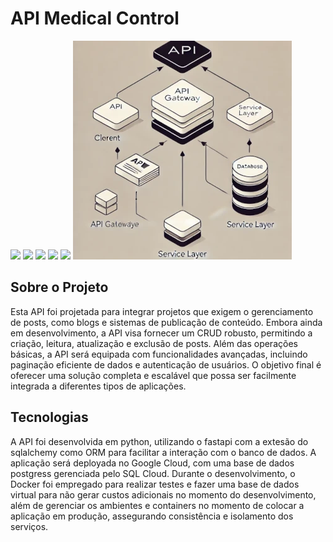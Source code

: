 # API Medical Control
<span>
    <img src="https://img.shields.io/badge/python-3670A0?style=for-the-badge&logo=python&logoColor=ffdd54"/>
    <img src="https://img.shields.io/badge/FastAPI-005571?style=for-the-badge&logo=fastapi"/>
    <img src="https://img.shields.io/badge/postgres-%23316192.svg?style=for-the-badge&logo=postgresql&logoColor=white"/>
    <img src="https://img.shields.io/badge/docker-%230db7ed.svg?style=for-the-badge&logo=docker&logoColor=white"/>
    <img src="https://img.shields.io/badge/GoogleCloud-%234285F4.svg?style=for-the-badge&logo=google-cloud&logoColor=white"/>
</span>

<img src="./public/img_project.webp"/>

## Sobre o Projeto
Esta API foi projetada para integrar projetos que exigem o gerenciamento de posts, como blogs e sistemas de publicação de conteúdo. Embora ainda em desenvolvimento, a API visa fornecer um CRUD robusto, permitindo a criação, leitura, atualização e exclusão de posts. Além das operações básicas, a API será equipada com funcionalidades avançadas, incluindo paginação eficiente de dados e autenticação de usuários. O objetivo final é oferecer uma solução completa e escalável que possa ser facilmente integrada a diferentes tipos de aplicações.

## Tecnologias
<p>
    A API foi desenvolvida em python, utilizando o fastapi com a extesão do sqlalchemy como ORM para facilitar a interação com o banco de dados. A aplicação será deployada no Google Cloud, com uma base de dados postgress gerenciada pelo SQL Cloud. Durante o desenvolvimento, o Docker foi empregado para realizar testes e fazer uma base de dados virtual para não gerar custos adicionais no momento do desenvolvimento, além de gerenciar os ambientes e containers no momento de colocar a aplicação em produção, assegurando consistência e isolamento dos serviços.
</p>



